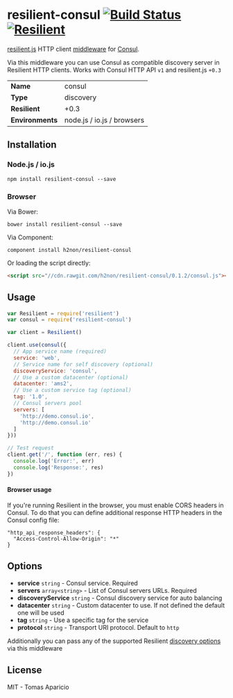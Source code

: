 # resilient-consul  [![Build Status](https://travis-ci.org/h2non/resilient-consul.svg?branch=master)](https://travis-ci.org/h2non/resilient-consul) [![Resilient](https://img.shields.io/badge/I'm-resilient-green.svg?style=flat-square)](http://resilient-http.github.io) 

[resilient.js](https://github.com/resilient-http/resilient.js) HTTP client 
[middleware](https://github.com/resilient-http/resilient.js#middleware-layer) for [Consul](https://www.consul.io).

Via this middleware you can use Consul as compatible discovery server in Resilient HTTP clients.
Works with Consul HTTP API `v1` and resilient.js `+0.3`

<table>
<tr>
<td><b>Name</b></td><td>consul</td>
</tr>
<tr>
<td><b>Type</b></td><td>discovery</td>
</tr>
<tr>
<td><b>Resilient</b></td><td>+0.3</td>
</tr>
<tr>
<td><b>Environments</b></td><td>node.js / io.js / browsers</td>
</tr>
</table>

## Installation

### Node.js / io.js

```
npm install resilient-consul --save
```

### Browser

Via Bower:
```
bower install resilient-consul --save
```

Via Component:
```
component install h2non/resilient-consul
```

Or loading the script directly:
```html
<script src="//cdn.rawgit.com/h2non/resilient-consul/0.1.2/consul.js"></script>
```

## Usage

```js
var Resilient = require('resilient')
var consul = require('resilient-consul')

var client = Resilient()

client.use(consul({
  // App service name (required)
  service: 'web',
  // Service name for self discovery (optional)
  discoveryService: 'consul',
  // Use a custom datacenter (optional)
  datacenter: 'ams2',
  // Use a custom service tag (optional)
  tag: '1.0',
  // Consul servers pool
  servers: [
    'http://demo.consul.io',
    'http://demo.consul.io'
  ]
}))

// Test request
client.get('/', function (err, res) {
  console.log('Error:', err)
  console.log('Response:', res)
})
```

#### Browser usage

If you're running Resilient in the browser, you must enable CORS headers in Consul.
To do that you can define additional response HTTP headers in the Consul config file:

```
"http_api_response_headers": {
  "Access-Control-Allow-Origin": "*"
}
```

## Options

- **service** `string` - Consul service. Required
- **servers** `array<string>` - List of Consul servers URLs. Required
- **discoveryService** `string` - Consul discovery service for auto balancing
- **datacenter** `string` - Custom datacenter to use. If not defined the default one will be used 
- **tag** `string` - Use a specific tag for the service
- **protocol** `string` - Transport URI protocol. Default to `http`

Additionally you can pass any of the supported Resilient 
[discovery options](https://github.com/resilient-http/resilient.js#discovery) via this middleware

## License

MIT - Tomas Aparicio
